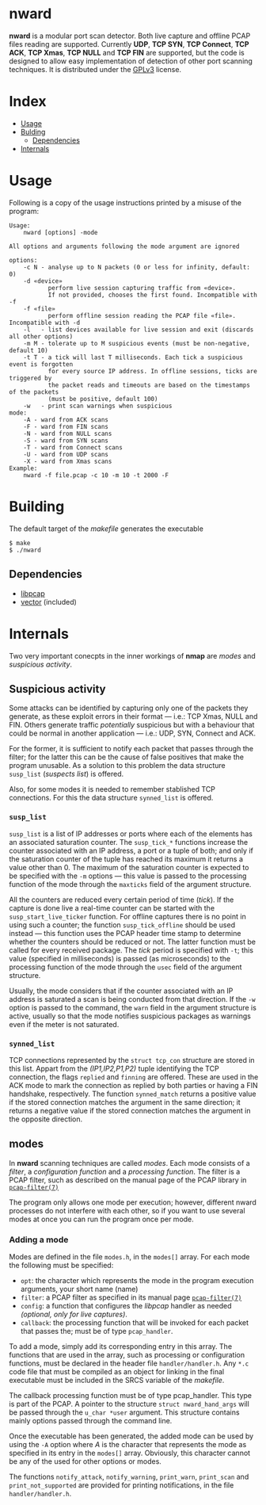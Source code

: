 # nward
**nward** is a modular port scan detector. Both live capture and offline PCAP files reading are supported.
Currently **UDP**, **TCP SYN**, **TCP Connect**, **TCP ACK**, **TCP Xmas**, **TCP NULL** and **TCP FIN** are supported,
but the code is designed to allow easy implementation of detection of other port scanning techniques.
It is distributed under the [GPLv3](https://github.com/Danoloan10/nward/blob/master/LICENSE) license.
# Index
- [Usage](#usage)
- [Bulding](#building)
	- [Dependencies](#dependencies)
- [Internals](#internals)
# Usage
Following is a copy of the usage instructions printed by a misuse of the program:
```
Usage:
	nward [options] -mode
  
All options and arguments following the mode argument are ignored

options:
	-c N - analyse up to N packets (0 or less for infinity, default: 0)
	-d «device»
	       perform live session capturing traffic from «device».
	       If not provided, chooses the first found. Incompatible with -f
	-f «file»
	       perform offline session reading the PCAP file «file». Incompatible with -d
	-l   - list devices available for live session and exit (discards all other options)
	-m M - tolerate up to M suspicious events (must be non-negative, default 10)
	-t T - a tick will last T milliseconds. Each tick a suspicious event is forgotten
	       for every source IP address. In offline sessions, ticks are triggered by
	       the packet reads and timeouts are based on the timestamps of the packets
	       (must be positive, default 100)
	-w   - print scan warnings when suspicious
mode:
	-A - ward from ACK scans
	-F - ward from FIN scans
	-N - ward from NULL scans
	-S - ward from SYN scans
	-T - ward from Connect scans
	-U - ward from UDP scans
	-X - ward from Xmas scans
Example:
	nward -f file.pcap -c 10 -m 10 -t 2000 -F
  ```
# Building
The default target of the _makefile_ generates the executable
```
$ make
$ ./nward
```
## Dependencies
- [libpcap](https://www.tcpdump.org/)
- [vector](https://github.com/goldsborough/vector) (included)
# Internals
Two very important conecpts in the inner workings of **nmap** are *modes* and *suspicious activity*.
## Suspicious activity
Some attacks can be identified by capturing only one of the packets they generate,
as these exploit errors in their format &mdash; i.e.: TCP Xmas, NULL and FIN. Others generate traffic
_potentially_ suspicious but with a behaviour that could be normal in another application &mdash; i.e.: UDP,
SYN, Connect and ACK.

For the former, it is sufficient to notify each packet that passes through the filter;
for the latter this can be the cause of false positives that make the program unusable.
As a solution to this problem the data structure ``susp_list`` (_suspects list_) is offered.

Also, for some modes it is needed to remember stablished TCP connections. For this the
data structure ``synned_list`` is offered.

### ``susp_list``
``susp_list`` is a list of IP addresses or ports where each of the elements has an associated
saturation counter. The ``susp_tick_*`` functions increase the counter associated with an IP address, a port
or a tuple of both;
and only if the saturation counter of the tuple has reached its maximum it returns a value other than 0.
The maximum of the saturation counter is expected to be specified with the ``-m`` options &mdash; this value is passed
to the processing function of the mode through the ``maxticks`` field of the argument structure.

All the counters are reduced every certain period of time (_tick_). If the capture is done live
a real-time counter can be started with the ``susp_start_live_ticker`` function.
For offline captures there is no point in using such a counter;
the function ``susp_tick_offline`` should be used instead &mdash; this function uses the PCAP header
time stamp to determine whether the counters should be reduced or not.
The latter function must be called for every received package.
The _tick_ period is specified with ``-t``; this value (specified in milliseconds) is passed (as microseconds)
to the processing function of the mode through the ``usec`` field of the argument structure.

Usually, the mode considers that if the counter associated with an IP address
is saturated a scan is being conducted from that direction. If the ``-w`` option is passed to the command,
the ``warn`` field in the argument structure is active, 
usually so that the mode notifies suspicious packages as warnings
even if the meter is not saturated.

### ``synned_list``

TCP connections represented by the ``struct tcp_con`` structure are stored in this list. Appart from the 
_(IP1,IP2,P1,P2)_ tuple identifying the TCP connection, the flags ``replied`` and ``finning`` are offered. These
are used in the ACK mode to mark the connection as replied by both parties or having a FIN handshake, respectively.
The function ``synned_match`` returns a positive value if the stored connection matches the argument in the same direction;
it returns a negative value if the stored connection matches the argument in the opposite direction.

## modes
In **nward** scanning techniques are called *modes*. Each mode consists of a *filter*, a
*configuration function* and a *processing function*. The filter is a PCAP filter, such as
described on the manual page of the PCAP library in [`pcap-filter(7)`][1]

The program only allows one mode per execution; however, different nward processes do not
interfere with each other, so if you want to use several modes at once you can run the program
once per mode.
### Adding a mode
Modes are defined in the file `modes.h`, in the `modes[]` array. For each mode the following must
be specified:
- `opt`: the character which represents the mode in the program execution arguments, your short name (name)
- `filter`: a PCAP filter as specified in its manual page [`pcap-filter(7)`][1]
- `config`: a function that configures the _libpcap_ handler as needed _(optional, only for live captures)_.
- `callback`: the processing function that will be invoked for each packet that passes the; must be of type ``pcap_handler``.

To add a mode, simply add its corresponding entry in this array. The functions that
are used in the array, such as processing or configuration functions,
must be declared in the
header file ``handler/handler.h``. Any ``*.c`` code file that must be compiled as an object for
linking in the final executable must be included in the SRCS variable of the _makefile_.

The callback processing function must be of type pcap_handler. This type is part of the
PCAP. A pointer to the structure ``struct nward_hand_args`` will be passed through the ``u_char *user`` argument.
This structure contains mainly options passed through the command line.

Once the executable has been generated, the added mode can be used by using the ``-A`` option where _A_ is
the character that represents the mode as specified in its entry in the ``modes[]`` array. Obviously, this
character cannot be any of the used for other options or modes.

The functions ``notify_attack``, ``notify_warning``, ``print_warn``, ``print_scan`` and ``print_not_supported``  are provided for printing notifications, in the file ``handler/handler.h``.

[1]: https://www.tcpdump.org/manpages/pcap-filter.7.html
